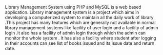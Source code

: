 Library Management System using PHP and MySQL is a web based application. Library management system is a project which aims in developing a computerized system to maintain all the daily work of library .This project has many features which are generally not available in normal library management systems like facility of user login and a facility of admin login .It also has a facility of admin login through which the admin can monitor the whole system . It has also a facility where student after logging in their accounts can see list of books issued and its issue date and return date.

